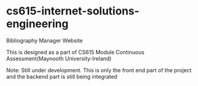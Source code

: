 # cs615-internet-solutions-engineering

Bibliography Manager Website

This is designed as a part of CS615 Module Continuous Assessment(Maynooth University-Ireland)

Note:
Still under development. This is only the front end part of the project and the backend part is still being integrated
